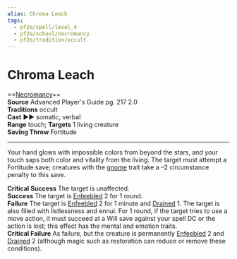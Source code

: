 ```yaml
---
alias: Chroma Leach
tags:
  - pf2e/spell/level_4
  - pf2e/school/necromancy
  - pf2e/tradition/occult
---
```


# Chroma Leach

==[Necromancy](../../../Traits/Necromancy.md)==  
__Source__ Advanced Player's Guide pg. 217 2.0  
**Traditions** occult  
**Cast** ►► somatic, verbal  
**Range** touch; **Targets** 1 living creature  
**Saving Throw** Fortitude

---

Your hand glows with impossible colors from beyond the stars, and your touch saps both color and vitality from the living. The target must attempt a Fortitude save; creatures with the [gnome](gnome) trait take a –2 circumstance penalty to this save.

**Critical Success** The target is unaffected.  
**Success** The target is [Enfeebled](../../../Conditions/Enfeebled.md) 2 for 1 round.  
**Failure** The target is [Enfeebled](../../../Conditions/Enfeebled.md) 2 for 1 minute and [Drained](../../../Conditions/Drained.md) 1. The target is also filled with listlessness and ennui. For 1 round, if the target tries to use a move action, it must succeed at a Will save against your spell DC or the action is lost; this effect has the mental and emotion traits.  
**Critical Failure** As failure, but the creature is permanently [Enfeebled](../../../Conditions/Enfeebled.md) 2 and [Drained](../../../Conditions/Drained.md) 2 (although magic such as restoration can reduce or remove these conditions).

